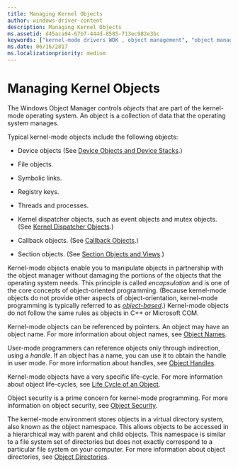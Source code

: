 ```yaml
---
title: Managing Kernel Objects
author: windows-driver-content
description: Managing Kernel Objects
ms.assetid: d45aca94-67b7-444d-8585-713ec982e3bc
keywords: ["kernel-mode drivers WDK , object management", "object manager WDK kernel", "object management WDK kernel", "referencing objects", "object names WDK user-mode", "object management WDK user-mode", "kernel-mode objects WDK"]
ms.date: 06/16/2017
ms.localizationpriority: medium
---
```


# Managing Kernel Objects





The Windows Object Manager controls *objects* that are part of the kernel-mode operating system. An object is a collection of data that the operating system manages.

Typical kernel-mode objects include the following objects:

-   Device objects (See [Device Objects and Device Stacks](device-objects-and-device-stacks.md).)

-   File objects.

-   Symbolic links.

-   Registry keys.

-   Threads and processes.

-   Kernel dispatcher objects, such as event objects and mutex objects. (See [Kernel Dispatcher Objects](kernel-dispatcher-objects.md).)

-   Callback objects. (See [Callback Objects](callback-objects.md).)

-   Section objects. (See [Section Objects and Views](section-objects-and-views.md).)

Kernel-mode objects enable you to manipulate objects in partnership with the object manager without damaging the portions of the objects that the operating system needs. This principle is called *encapsulation* and is one of the core concepts of object-oriented programming. (Because kernel-mode objects do not provide other aspects of object-orientation, kernel-mode programming is typically referred to as [*object-based*](object-based.md).) Kernel-mode objects do not follow the same rules as objects in C++ or Microsoft COM.

Kernel-mode objects can be referenced by pointers. An object may have an object name. For more information about object names, see [Object Names](object-names.md).

User-mode programmers can reference objects only through indirection, using a *handle*. If an object has a name, you can use it to obtain the handle in user mode. For more information about handles, see [Object Handles](object-handles.md).

Kernel-mode objects have a very specific life-cycle. For more information about object life-cycles, see [Life Cycle of an Object](life-cycle-of-an-object.md).

Object security is a prime concern for kernel-mode programming. For more information on object security, see [Object Security](object-security.md).

The kernel-mode environment stores objects in a virtual directory system, also known as the object namespace. This allows objects to be accessed in a hierarchical way with parent and child objects. This namespace is similar to a file system set of directories but does not exactly correspond to a particular file system on your computer. For more information about object directories, see [Object Directories](object-directories.md).

 

 




